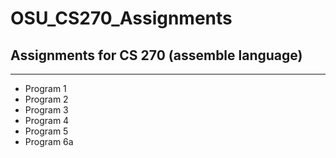 # OSU_CS270_Assignments
<h2>Assignments for CS 270 (assemble language)</h2>
<hr>
<ul>
<li>Program 1</li>

<li>Program 2</li>

<li>Program 3</li>

<li>Program 4</li>

<li>Program 5</li>

<li>Program 6a</li>
</ul>
